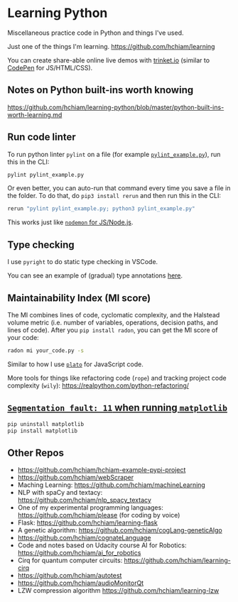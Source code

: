 # Learning Python

Miscellaneous practice code in Python and things I've used.

Just one of the things I'm learning. https://github.com/hchiam/learning

You can create share-able online live demos with [trinket.io](https://trinket.io) (similar to [CodePen](https://codepen.io/pen/) for JS/HTML/CSS).

## Notes on Python built-ins worth knowing

https://github.com/hchiam/learning-python/blob/master/python-built-ins-worth-learning.md

## Run code linter

To run python linter `pylint` on a file (for example [`pylint_example.py`](https://github.com/hchiam/learning-python/blob/master/pylint_example.py)), run this in the CLI:

```bash
pylint pylint_example.py
```

Or even better, you can auto-run that command every time you save a file in the folder. To do that, do `pip3 install rerun` and then run this in the CLI:

```bash
rerun "pylint pylint_example.py; python3 pylint_example.py"
```

This works just like [`nodemon` for JS/Node.js](https://github.com/hchiam/learning-js#bonus).

## Type checking

I use `pyright` to do static type checking in VSCode.

You can see an example of (gradual) type annotations [here](https://github.com/hchiam/learning-python/blob/master/leetcode/climbing-stairs-problem.py).

## Maintainability Index (MI score)

The MI combines lines of code, cyclomatic complexity, and the Halstead volume metric (i.e. number of variables, operations, decision paths, and lines of code). After you `pip install radon`, you can get the MI score of your code:

```bash
radon mi your_code.py -s
```

Similar to how I use [`plato`](https://github.com/hchiam/learning-js/blob/master/README.md#get-code-maintainability-index-mi-score) for JavaScript code.

More tools for things like refactoring code (`rope`) and tracking project code complexity (`wily`): <https://realpython.com/python-refactoring/>

## [`Segmentation fault: 11` when running `matplotlib`](https://stackoverflow.com/a/64841196)

```sh
pip uninstall matplotlib
pip install matplotlib
```

## Other Repos

- https://github.com/hchiam/hchiam-example-pypi-project
- https://github.com/hchiam/webScraper
- Maching Learning: https://github.com/hchiam/machineLearning
- NLP with spaCy and textacy: https://github.com/hchiam/nlp_spacy_textacy
- One of my experimental programming languages: https://github.com/hchiam/please (for coding by voice)
- Flask: https://github.com/hchiam/learning-flask
- A genetic algorithm: https://github.com/hchiam/cogLang-geneticAlgo
- https://github.com/hchiam/cognateLanguage
- Code and notes based on Udacity course AI for Robotics: https://github.com/hchiam/ai_for_robotics
- Cirq for quantum computer circuits: https://github.com/hchiam/learning-cirq
- https://github.com/hchiam/autotest
- https://github.com/hchiam/audioMonitorQt
- LZW compression algorithm https://github.com/hchiam/learning-lzw

